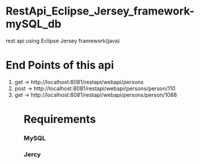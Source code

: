 # RestApi_Eclipse_Jersey_framework-mySQL_db
rest api using Eclipse Jersey framework(java)
<h1>End Points of this api</h1>
<ol>
<li>get -> http://localhost:8081/restapi/webapi/persons </li>
<li>post -> http://localhost:8081/restapi/webapi/persons/person/110</li>
<li>get -> http://localhost:8081/restapi/webapi/persons/person/1088</li>
<ol/>


<h1>Requirements</h1>
<h3>MySQL<h3/>
<h3>Jercy<h3/>
